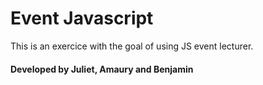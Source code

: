 # Event Javascript

This is an exercice with the goal of using JS event lecturer.

#### Developed by Juliet, Amaury and Benjamin
